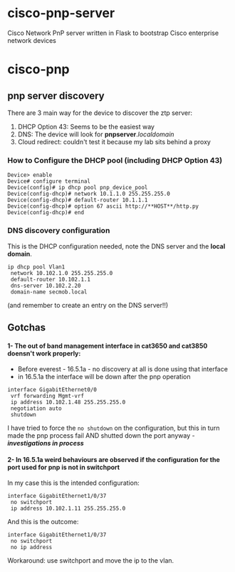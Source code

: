 # cisco-pnp-server
Cisco Network PnP server written in Flask to bootstrap Cisco enterprise network devices

# cisco-pnp

## pnp server discovery
There are 3 main way for the device to discover the ztp server:

1. DHCP Option 43: Seems to be the easiest way
2. DNS: The device will look for **pnpserver**.*localdomain*
3. Cloud redirect: couldn't test it because my lab sits behind a proxy

### How to Configure the DHCP pool (including DHCP Option 43)
```
Device> enable
Device# configure terminal
Device(config)# ip dhcp pool pnp_device_pool
Device(config-dhcp)# network 10.1.1.0 255.255.255.0
Device(config-dhcp)# default-router 10.1.1.1
Device(config-dhcp)# option 67 ascii http://**HOST**/http.py
Device(config-dhcp)# end
```

### DNS discovery configuration
This is the DHCP configuration needed, note the DNS server and the **local domain**.
```
ip dhcp pool Vlan1
 network 10.102.1.0 255.255.255.0
 default-router 10.102.1.1
 dns-server 10.102.2.20
 domain-name secmob.local
```
(and remember to create an entry on the DNS server!!)

## Gotchas
#### 1- The out of band management interface in cat3650 and cat3850 doensn't work properly:
  * Before everest - 16.5.1a - no discovery at all is done using that interface
  * in 16.5.1a the interface will be down after the pnp operation  
  
   ```
   interface GigabitEthernet0/0
    vrf forwarding Mgmt-vrf
    ip address 10.102.1.48 255.255.255.0
    negotiation auto
    shutdown
   ```
   I have tried to force the `no shutdown` on the configuration, but this in turn made the pnp process fail AND shutted down the port anyway - **_investigations in process_**
   
#### 2- In 16.5.1a weird behaviours are observed if the configuration for the port used for pnp is not in switchport
  In my case this is the intended configuration:
```
interface GigabitEthernet1/0/37
 no switchport
 ip address 10.102.1.11 255.255.255.0
```
  And this is the outcome:
```
interface GigabitEthernet1/0/37
 no switchport
 no ip address
```
Workaround: use switchport and move the ip to the vlan.

